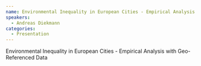 ```yaml
--- 
name: Environmental Inequality in European Cities - Empirical Analysis with Geo-Referenced Data 
speakers: 
  - Andreas Diekmann 
categories:
  - Presentation
---
```


Environmental Inequality in European Cities - Empirical Analysis with Geo-Referenced Data